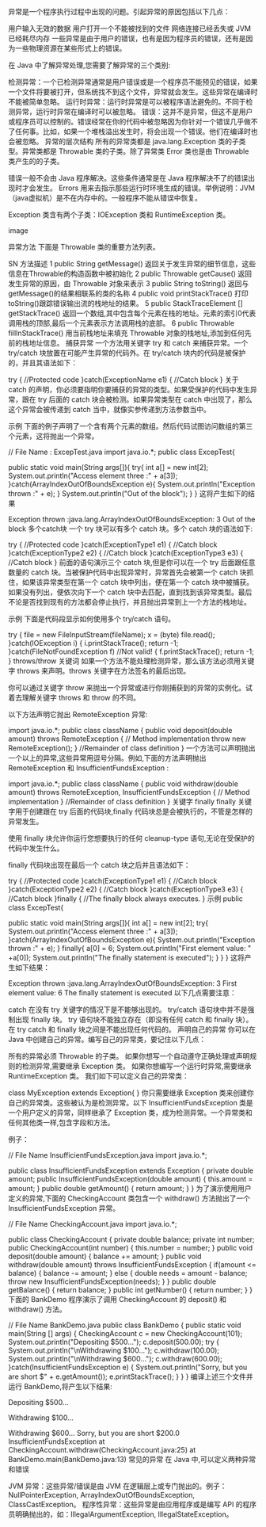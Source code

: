 异常是一个程序执行过程中出现的问题。引起异常的原因包括以下几点：

用户输入无效的数据
用户打开一个不能被找到的文件
网络连接已经丢失或 JVM 已经耗尽内存
一些异常是由于用户的错误，也有是因为程序员的错误，还有是因为一些物理资源在某些形式上的错误。

在 Java 中了解异常处理,您需要了解异常的三个类别:

检测异常：一个已检测异常通常是用户错误或是一个程序员不能预见的错误，如果一个文件将要被打开，但系统找不到这个文件，异常就会发生。这些异常在编译时不能被简单忽略。
运行时异常：运行时异常是可以被程序语法避免的。不同于检测异常，运行时异常在编译时可以被忽略。
错误：这并不是异常，但这不是用户或程序员可以控制的。错误经常在你的代码中被忽略因为你针对一个错误几乎做不了任何事。比如，如果一个堆栈溢出发生时，将会出现一个错误。他们在编译时也会被忽略。
异常的层次结构
所有的异常类都是 java.lang.Exception 类的子类型。异常类都是 Throwable 类的子类。除了异常类 Error 类也是由 Throwable 类产生的的子类。

错误一般不会由 Java 程序解决。这些条件通常是在 Java 程序解决不了的错误出现时才会发生。 Errors 用来去指示那些运行时环境生成的错误。举例说明：JVM（java虚拟机）是不在内存中的。一般程序不能从错误中恢复。

Exception 类含有两个子类：IOException 类和 RuntimeException 类。

image

异常方法
下面是 Throwable 类的重要方法列表。

SN	方法描述
1	public String getMessage() 
返回关于发生异常的细节信息，这些信息在Throwable的构造函数中被初始化
2	public Throwable getCause() 
返回发生异常的原因，由 Throwable 对象来表示
3	public String toString() 
返回与getMessage()的结果相联系的类的名称
4	public void printStackTrace() 
打印 toString()跟踪错误输出流的栈地址的结果。
5	public StackTraceElement [] getStackTrace() 
返回一个数组,其中包含每个元素在栈的地址。元素的索引0代表调用栈的顶部,最后一个元素表示方法调用栈的底部。
6	public Throwable fillInStackTrace() 
用当前栈地址来填充 Throwable 对象的栈地址,添加到任何先前的栈地址信息。
捕获异常
一个方法用关键字 try 和 catch 来捕获异常。一个 try/catch 块放置在可能产生异常的代码外。在 try/catch 块内的代码是被保护的，并且其语法如下：

try
{
   //Protected code
}catch(ExceptionName e1)
{
   //Catch block
}
关于 catch 的声明，你必须要指明你要捕获的异常的类型。如果受保护的代码中发生异常，跟在 try 后面的 catch 块会被检测。如果异常类型在 catch 中出现了，那么这个异常会被传递到 catch 当中，就像实参传递到方法参数当中。

示例
下面的例子声明了一个含有两个元素的数组。然后代码试图访问数组的第三个元素，这将抛出一个异常。

// File Name : ExcepTest.java
import java.io.*;
public class ExcepTest{

   public static void main(String args[]){
      try{
         int a[] = new int[2];
         System.out.println("Access element three :" + a[3]);
      }catch(ArrayIndexOutOfBoundsException e){
         System.out.println("Exception thrown  :" + e);
      }
      System.out.println("Out of the block");
   }
}
这将产生如下的结果

Exception thrown  :java.lang.ArrayIndexOutOfBoundsException: 3
Out of the block
多个catch块
一个 try 块可以有多个 catch 块。多个 catch 块的语法如下:

try
{
   //Protected code
}catch(ExceptionType1 e1)
{
   //Catch block
}catch(ExceptionType2 e2)
{
   //Catch block
}catch(ExceptionType3 e3)
{
   //Catch block
}
前面的语句演示三个 catch 块,但是你可以在一个 try 后面跟任意数量的 catch 块。当被保护代码中出现异常时，异常首先会被第一个 catch 块抓住，如果该异常类型在第一个 catch 块中列出，便在第一个 catch 块中被捕获。如果没有列出，便依次向下一个 catch 块中去匹配，直到找到该异常类型。最后不论是否找到现有的方法都会停止执行，并且抛出异常到上一个方法的栈地址。

示例
下面是代码段显示如何使用多个 try/catch 语句。

try
{
   file = new FileInputStream(fileName);
   x = (byte) file.read();
}catch(IOException i)
{
   i.printStackTrace();
   return -1;
}catch(FileNotFoundException f) //Not valid!
{
   f.printStackTrace();
   return -1;
}
throws/throw 关键词
如果一个方法不能处理检测异常，那么该方法必须用关键字 throws 来声明。throws 关键字在方法签名的最后出现。

你可以通过关键字 throw 来抛出一个异常或进行你刚捕获到的异常的实例化。试着去理解关键字 throws 和 throw 的不同。

以下方法声明它抛出 RemoteException 异常:

import java.io.*;
public class className
{
   public void deposit(double amount) throws RemoteException
   {
      // Method implementation
      throw new RemoteException();
   }
   //Remainder of class definition
}
一个方法可以声明抛出一个以上的异常,这些异常用逗号分隔。例如,下面的方法声明抛出 RemoteException 和 InsufficientFundsException :

import java.io.*;
public class className
{
   public void withdraw(double amount) throws RemoteException,
                              InsufficientFundsException
   {
       // Method implementation
   }
   //Remainder of class definition
}
关键字 finally
finally 关键字用于创建跟在 try 后面的代码块,finally 代码块总是会被执行的，不管是怎样的异常发生。

使用 finally 块允许你运行您想要执行的任何 cleanup-type 语句,无论在受保护的代码中发生什么。

finally 代码块出现在最后一个 catch 块之后并且语法如下：

try
{
   //Protected code
}catch(ExceptionType1 e1)
{
   //Catch block
}catch(ExceptionType2 e2)
{
   //Catch block
}catch(ExceptionType3 e3)
{
   //Catch block
}finally
{
   //The finally block always executes.
}
示例
public class ExcepTest{

   public static void main(String args[]){
      int a[] = new int[2];
      try{
         System.out.println("Access element three :" + a[3]);
      }catch(ArrayIndexOutOfBoundsException e){
         System.out.println("Exception thrown  :" + e);
      }
      finally{
         a[0] = 6;
         System.out.println("First element value: " +a[0]);
         System.out.println("The finally statement is executed");
      }
   }
}
这将产生如下结果：

Exception thrown  :java.lang.ArrayIndexOutOfBoundsException: 3
First element value: 6
The finally statement is executed
以下几点需要注意：

catch 在没有 try 关键字的情况下是不能够出现的。
try/catch 语句块中并不是强制出现 finally 块。
try 语句块不能独立存在（即没有任何 catch 和 finally 块）。
在 try catch 和 finally 块之间是不能出现任何代码的。
声明自己的异常
你可以在 Java 中创建自己的异常。编写自己的异常类，要记住以下几点：

所有的异常必须 Throwable 的子类。
如果你想写一个自动遵守正确处理或声明规则的检测异常,需要继承 Exception 类。
如果你想编写一个运行时异常,需要继承 RuntimeException 类。
我们如下可以定义自己的异常类：

class MyException extends Exception{
}
你只需要继承 Exception 类来创建你自己的异常类。这些被认为是检测异常。以下 InsufficientFundsException 类是一个用户定义的异常，同样继承了 Exception 类，成为检测异常。一个异常类和任何其他类一样,包含字段和方法。

例子：

// File Name InsufficientFundsException.java
import java.io.*;

public class InsufficientFundsException extends Exception
{
   private double amount;
   public InsufficientFundsException(double amount)
   {
      this.amount = amount;
   } 
   public double getAmount()
   {
      return amount;
   }
}
为了演示使用用户定义的异常,下面的 CheckingAccount 类包含一个 withdraw() 方法抛出了一个 InsufficientFundsException 异常。

// File Name CheckingAccount.java
import java.io.*;

public class CheckingAccount
{
   private double balance;
   private int number;
   public CheckingAccount(int number)
   {
      this.number = number;
   }
   public void deposit(double amount)
   {
      balance += amount;
   }
   public void withdraw(double amount) throws
                              InsufficientFundsException
   {
      if(amount <= balance)
      {
         balance -= amount;
      }
      else
      {
         double needs = amount - balance;
         throw new InsufficientFundsException(needs);
      }
   }
   public double getBalance()
   {
      return balance;
   }
   public int getNumber()
   {
      return number;
   }
}
下面的 BankDemo 程序演示了调用 CheckingAccount 的 deposit() 和 withdraw() 方法。

// File Name BankDemo.java
public class BankDemo
{
   public static void main(String [] args)
   {
      CheckingAccount c = new CheckingAccount(101);
      System.out.println("Depositing $500...");
      c.deposit(500.00);
      try
      {
         System.out.println("\nWithdrawing $100...");
         c.withdraw(100.00);
         System.out.println("\nWithdrawing $600...");
         c.withdraw(600.00);
      }catch(InsufficientFundsException e)
      {
         System.out.println("Sorry, but you are short $"
                                  + e.getAmount());
         e.printStackTrace();
      }
    }
}
编译上述三个文件并运行 BankDemo,将产生以下结果:

Depositing $500...

Withdrawing $100...

Withdrawing $600...
Sorry, but you are short $200.0
InsufficientFundsException
        at CheckingAccount.withdraw(CheckingAccount.java:25)
        at BankDemo.main(BankDemo.java:13)
常见的异常
在 Java 中,可以定义两种异常和错误

JVM 异常：这些异常/错误是由 JVM 在逻辑层上或专门抛出的。例子： NullPointerException, ArrayIndexOutOfBoundsException, ClassCastException。
程序性异常：这些异常是由应用程序或是编写 API 的程序员明确抛出的，如：IllegalArgumentException, IllegalStateException。
